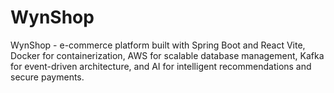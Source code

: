 # WynShop
WynShop - e-commerce platform built with Spring Boot and React Vite, Docker for containerization, AWS for scalable database management, Kafka for event-driven architecture, and AI for intelligent recommendations and secure payments.
